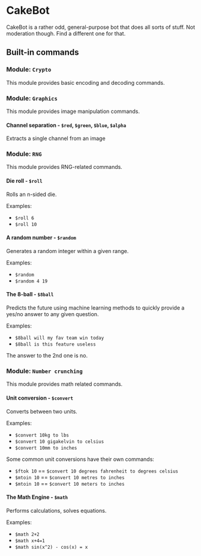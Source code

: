 # CakeBot

CakeBot is a rather odd, general-purpose bot that does all sorts of stuff. Not moderation though. Find a different one for that.

## Built-in commands

### Module: `Crypto`

This module provides basic encoding and decoding commands.

### Module: `Graphics`

This module provides image manipulation commands.

#### Channel separation - `$red`, `$green`, `$blue`, `$alpha`

Extracts a single channel from an image

### Module: `RNG`

This module provides RNG-related commands.

#### Die roll - `$roll`

Rolls an n-sided die.

Examples:
* `$roll 6`
* `$roll 10`

#### A random number - `$random`

Generates a random integer within a given range.

Examples:
* `$random`
* `$random 4 19`

#### The 8-ball - `$8ball`

Predicts the future using machine learning methods to quickly provide a yes/no answer to any given question.

Examples:
* `$8ball will my fav team win today`
* `$8ball is this feature useless`

The answer to the 2nd one is no.

### Module: `Number crunching`

This module provides math related commands.

#### Unit conversion - `$convert`

Converts between two units.

Examples:
* `$convert 10kg to lbs`
* `$convert 10 gigakelvin to celsius`
* `$convert 10mm to inches`

Some common unit conversions have their own commands:
* `$ftok 10` == `$convert 10 degrees fahrenheit to degrees celsius`
* `$mtoin 10` == `$convert 10 metres to inches`
* `$mtoin 10` == `$convert 10 meters to inches`

#### The Math Engine - `$math`

Performs calculations, solves equations.

Examples:
* `$math 2+2`
* `$math x+4=1`
* `$math sin(x^2) - cos(x) = x`